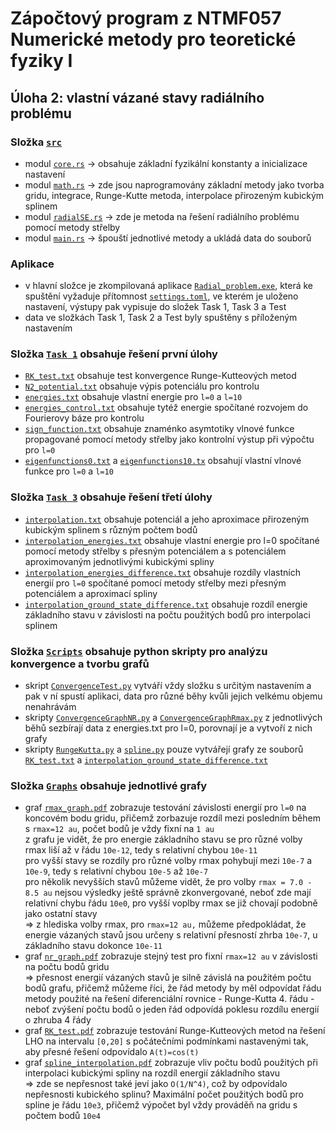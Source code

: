 # Zápočtový program z NTMF057 Numerické metody pro teoretické fyziky I
## Úloha 2: vlastní vázané stavy radiálního problému

### Složka [`src`](src/)
  - modul [`core.rs`](src/core.rs) -> obsahuje základní fyzikální konstanty a inicializace nastavení
  - modul [`math.rs`](src/math.rs) -> zde jsou naprogramovány základní metody jako tvorba gridu, integrace, Runge-Kutte metoda, interpolace přirozeným kubickým splinem
  - modul [`radialSE.rs`](src/radialSE.rs) -> zde je metoda na řešení radiálního problému pomocí metody střelby
  - modul [`main.rs`](src/main.rs) -> špouští jednotlivé metody a ukládá data do souborů

### Aplikace
  - v hlavní složce je zkompilovaná aplikace [`Radial_problem.exe`](Radial_problem.exe), která ke spuštění vyžaduje přítomnost [`settings.toml`](settings.toml), ve kterém je uloženo nastavení, výstupy pak vypisuje do složek Task 1, Task 3 a Test
  - data ve složkách Task 1, Task 2 a Test byly spuštěny s příloženým nastavením

### Složka [`Task 1`](Task%201/) obsahuje řešení první úlohy
  - [`RK_test.txt`](Task%201/RK_test.txt) obsahuje test konvergence Runge-Kutteových metod
  - [`N2_potential.txt`](Task%201/N2_potential.txt) obsahuje výpis potenciálu pro kontrolu
  - [`energies.txt`](Task%201/energies.txt) obsahuje vlastní energie pro `l=0` a `l=10`
  - [`energies_control.txt`](Task%201/energies_control.txt) obsahuje tytéž energie spočítané rozvojem do Fourierovy báze pro kontrolu
  - [`sign_function.txt`](Task%201/sign_function.txt) obsahuje znaménko asymtotiky vlnové funkce propagované pomocí metody střelby jako kontrolní výstup při výpočtu pro `l=0`
  - [`eigenfunctions0.txt`](Task%201/eigenfunctions0.txt) a [`eigenfunctions10.tx`](Task%201/eigenfunctions10.txt) obsahují vlastní vlnové funkce pro `l=0` a `l=10`

### Složka [`Task 3`](Task%203/) obsahuje řešení třetí úlohy
  - [`interpolation.txt`](Task%203/interpolation.txt) obsahuje potenciál a jeho aproximace přirozeným kubickým splinem s různým počtem bodů
  - [`interpolation_energies.txt`](Task%203/interpolation_energies.txt) obsahuje vlastní energie pro l=0 spočítané pomocí metody střelby s přesným potenciálem a s potenciálem aproximovaným jednotlivými kubickými spliny
  - [`interpolation_energies_difference.txt`](Task%203/interpolation_energies_difference.txt) obsahuje rozdíly vlastních energií pro `l=0` spočítané pomocí metody střelby mezi přesným potenciálem a aproximací spliny
  - [`interpolation_ground_state_difference.txt`](Task%203/interpolation_ground_state_difference.txt) obsahuje rozdíl energie základního stavu v závislosti na počtu použitých bodů pro interpolaci splinem

### Složka [`Scripts`](Scripts/) obsahuje python skripty pro analýzu konvergence a tvorbu grafů
  - skript [`ConvergenceTest.py`](Scripts/ConvergenceTest.py) vytváří vždy složku s určitým nastavením a pak v ní spustí aplikaci, data pro různé běhy kvůli jejich velkému objemu nenahrávám
  - skripty [`ConvergenceGraphNR.py`](Scripts/ConvergenceGraphNR.py) a [`ConvergenceGraphRmax.py`](Scripts/ConvergenceGraphRmax.py) z jednotlivých běhů sezbírají data z energies.txt pro l=0, porovnají je a vytvoří z nich grafy
  - skripty [`RungeKutta.py`](Scripts/RungeKutta.py) a [`spline.py`](Scripts/spline.py) pouze vytvářejí grafy ze souborů [`RK_test.txt`](Task%201/RK_test.txt) a [`interpolation_ground_state_difference.txt`](Task%203/interpolation_ground_state_difference.txt)

### Složka [`Graphs`](Graphs/) obsahuje jednotlivé grafy
  - graf [`rmax_graph.pdf`](Graphs/rmax_graph.pdf) zobrazuje testování závislosti energií pro `l=0` na koncovém bodu gridu, přičemž zorbazuje rozdíl mezi posledním během s `rmax=12 au`, počet bodů je vždy fixní na `1 au` \
    z grafu je vidět, že pro energie základního stavu se pro různé volby rmax liší až v řádu `10e-12`, tedy s relativní chybou `10e-11` \
    pro vyšší stavy se rozdíly pro různé volby rmax pohybují mezi `10e-7` a `10e-9`, tedy s relativní chybou `10e-5` až `10e-7`\
    pro několik nevyšších stavů můžeme vidět, že pro volby `rmax = 7.0 - 8.5 au` nejsou výsledky ještě správně zkonvergované, neboť zde mají relativní chybu řádu `10e0`, pro vyšší voplby rmax se již chovají podobně jako ostatní stavy\
    => z hlediska volby rmax, pro `rmax=12 au,` můžeme předpokládat, že energie vázaných stavů jsou určeny s relativní přesností zhrba `10e-7`, u základního stavu dokonce `10e-11` 
  - graf [`nr_graph.pdf`](Graphs/nr_graph.pdf) zobrazuje stejný test pro fixní `rmax=12 au` v závislosti na počtu bodů gridu \
    => přesnost energií vázaných stavů je silně závislá na použitém počtu bodů grafu, přičemž můžeme říci, že řád metody by měl odpovídat řádu metody použité na řešení diferenciální rovnice - Runge-Kutta 4. řádu - neboť zvýšení počtu bodů o jeden řád odpovídá poklesu rozdílu energií o zhruba 4 řády
  - graf  [`RK_test.pdf`](Graphs/RK_test.pdf) zobrazuje testování Runge-Kutteových metod na řešení LHO na intervalu `[0,20]` s počátečními podmínkami nastavenými tak, aby přesné řešení odpovídalo `A(t)=cos(t)`
  - graf [`spline_interpolation.pdf`](Graphs/spline_interpolation.pdf) zobrazuje vliv počtu bodů použitých při interpolaci kubickými spliny na rozdíl energií základního stavu\
    => zde se nepřesnost také jeví jako `O(1/N^4)`, což by odpovídalo nepřesnosti kubického splinu? Maximální počet použitých bodů pro spline je řádu `10e3`, přičemž výpočet byl vždy prováděň na gridu s počtem bodů `10e4`


